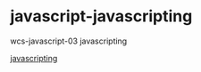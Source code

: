 # javascript-javascripting

wcs-javascript-03 javascripting

[javascripting](https://cristina-ferreira.github.io/javascript-javascripting/)
